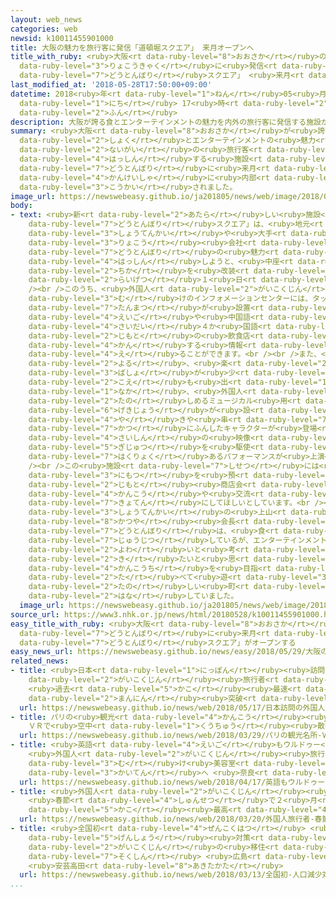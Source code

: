 ```yaml
---
layout: web_news
categories: web
newsid: k10011455901000
title: 大阪の魅力を旅行客に発信「道頓堀スクエア」 来月オープンへ
title_with_ruby: <ruby>大阪<rt data-ruby-level="8">おおさか</rt></ruby>の<ruby>魅力<rt data-ruby-level="7">みりょく</rt></ruby>を<ruby>旅行客<rt
  data-ruby-level="3">りょこうきゃく</rt></ruby>に<ruby>発信<rt data-ruby-level="4">はっしん</rt></ruby>「<ruby>道頓堀<rt
  data-ruby-level="7">どうとんぼり</rt></ruby>スクエア」 <ruby>来月<rt data-ruby-level="2">らいげつ</rt></ruby>オープンへ
last_modified_at: '2018-05-28T17:50:00+09:00'
datetime: 2018<ruby>年<rt data-ruby-level="1">ねん</rt></ruby>05<ruby>月<rt data-ruby-level="1">がつ</rt></ruby>28<ruby>日<rt
  data-ruby-level="1">にち</rt></ruby> 17<ruby>時<rt data-ruby-level="2">じ</rt></ruby>50<ruby>分<rt
  data-ruby-level="2">ふん</rt></ruby>
description: 大阪が誇る食とエンターテインメントの魅力を内外の旅行客に発信する施設が、ミナミの道頓堀に来月オープンすることになり、関係者に内部が公開されました。
summary: <ruby>大阪<rt data-ruby-level="8">おおさか</rt></ruby>が<ruby>誇<rt data-ruby-level="7">ほこ</rt></ruby>る<ruby>食<rt
  data-ruby-level="2">しょく</rt></ruby>とエンターテインメントの<ruby>魅力<rt data-ruby-level="7">みりょく</rt></ruby>を<ruby>内外<rt
  data-ruby-level="2">ないがい</rt></ruby>の<ruby>旅行客<rt data-ruby-level="3">りょこうきゃく</rt></ruby>に<ruby>発信<rt
  data-ruby-level="4">はっしん</rt></ruby>する<ruby>施設<rt data-ruby-level="7">しせつ</rt></ruby>が、ミナミの<ruby>道頓堀<rt
  data-ruby-level="7">どうとんぼり</rt></ruby>に<ruby>来月<rt data-ruby-level="2">らいげつ</rt></ruby>オープンすることになり、<ruby>関係者<rt
  data-ruby-level="4">かんけいしゃ</rt></ruby>に<ruby>内部<rt data-ruby-level="3">ないぶ</rt></ruby>が<ruby>公開<rt
  data-ruby-level="3">こうかい</rt></ruby>されました。
image_url: https://newswebeasy.github.io/ja201805/news/web/image/2018/05/28/K10011455901_1805281853_1805281900_01_02.jpg
body:
- text: <ruby>新<rt data-ruby-level="2">あたら</rt></ruby>しい<ruby>施設<rt data-ruby-level="7">しせつ</rt></ruby>「<ruby>道頓堀<rt
    data-ruby-level="7">どうとんぼり</rt></ruby>スクエア」は、<ruby>地元<rt data-ruby-level="2">じもと</rt></ruby>の<ruby>商店会<rt
    data-ruby-level="3">しょうてんかい</rt></ruby>や<ruby>大手<rt data-ruby-level="1">おおて</rt></ruby><ruby>旅行<rt
    data-ruby-level="3">りょこう</rt></ruby><ruby>会社<rt data-ruby-level="2">がいしゃ</rt></ruby>ＪＴＢなどが<ruby>道頓堀<rt
    data-ruby-level="7">どうとんぼり</rt></ruby>の<ruby>魅力<rt data-ruby-level="7">みりょく</rt></ruby>を<ruby>発信<rt
    data-ruby-level="4">はっしん</rt></ruby>しようと、<ruby>中座<rt data-ruby-level="6">ちゅうざ</rt></ruby>くいだおれビルの<ruby>地下<rt
    data-ruby-level="2">ちか</rt></ruby>を<ruby>改装<rt data-ruby-level="6">かいそう</rt></ruby>して<ruby>来月<rt
    data-ruby-level="2">らいげつ</rt></ruby>１<ruby>日<rt data-ruby-level="1">にち</rt></ruby>にオープンします。<br
    /><br />このうち、<ruby>外国人<rt data-ruby-level="2">がいこくじん</rt></ruby><ruby>旅行者<rt data-ruby-level="3">りょこうしゃ</rt></ruby><ruby>向<rt
    data-ruby-level="3">む</rt></ruby>けのインフォメーションセンターには、タッチパネル<ruby>式<rt data-ruby-level="3">しき</rt></ruby>の<ruby>端末<rt
    data-ruby-level="7">たんまつ</rt></ruby>が<ruby>設置<rt data-ruby-level="5">せっち</rt></ruby>され、<ruby>英語<rt
    data-ruby-level="4">えいご</rt></ruby>や<ruby>中国語<rt data-ruby-level="2">ちゅうごくご</rt></ruby>をはじめ、<ruby>最大<rt
    data-ruby-level="4">さいだい</rt></ruby>４か<ruby>国語<rt data-ruby-level="2">こくご</rt></ruby>で<ruby>地元<rt
    data-ruby-level="2">じもと</rt></ruby>の<ruby>飲食店<rt data-ruby-level="3">いんしょくてん</rt></ruby>などに<ruby>関<rt
    data-ruby-level="4">かん</rt></ruby>する<ruby>情報<rt data-ruby-level="5">じょうほう</rt></ruby>を<ruby>得<rt
    data-ruby-level="4">え</rt></ruby>ることができます。<br /><br />また、<ruby>大阪<rt data-ruby-level="8">おおさか</rt></ruby>には<ruby>夜<rt
    data-ruby-level="2">よる</rt></ruby>、<ruby>楽<rt data-ruby-level="2">たの</rt></ruby>しめる<ruby>場所<rt
    data-ruby-level="3">ばしょ</rt></ruby>が<ruby>少<rt data-ruby-level="2">すく</rt></ruby>ないとの<ruby>声<rt
    data-ruby-level="2">こえ</rt></ruby>も<ruby>出<rt data-ruby-level="1">で</rt></ruby>る<ruby>中<rt
    data-ruby-level="1">なか</rt></ruby>、<ruby>外国人<rt data-ruby-level="2">がいこくじん</rt></ruby>も<ruby>楽<rt
    data-ruby-level="2">たの</rt></ruby>しめるミュージカル<ruby>用<rt data-ruby-level="2">よう</rt></ruby>の<ruby>劇場<rt
    data-ruby-level="6">げきじょう</rt></ruby>が<ruby>設<rt data-ruby-level="5">もう</rt></ruby>けられ、たこ<ruby>焼<rt
    data-ruby-level="4">や</rt></ruby>きや<ruby>串<rt data-ruby-level="7">くし</rt></ruby><ruby>カツ<rt
    data-ruby-level="7">かつ</rt></ruby>にふんしたキャラクターが<ruby>登場<rt data-ruby-level="3">とうじょう</rt></ruby>し、<ruby>最新<rt
    data-ruby-level="4">さいしん</rt></ruby>の<ruby>映像<rt data-ruby-level="6">えいぞう</rt></ruby><ruby>技術<rt
    data-ruby-level="5">ぎじゅつ</rt></ruby>を<ruby>駆使<rt data-ruby-level="7">くし</rt></ruby>した<ruby>迫力<rt
    data-ruby-level="7">はくりょく</rt></ruby>あるパフォーマンスが<ruby>上演<rt data-ruby-level="5">じょうえん</rt></ruby>されます。<br
    /><br />この<ruby>施設<rt data-ruby-level="7">しせつ</rt></ruby>には<ruby>旅行者<rt data-ruby-level="3">りょこうしゃ</rt></ruby>の<ruby>荷物<rt
    data-ruby-level="3">にもつ</rt></ruby>を<ruby>預<rt data-ruby-level="5">あず</rt></ruby>かるコーナーもあり、<ruby>地元<rt
    data-ruby-level="2">じもと</rt></ruby><ruby>商店会<rt data-ruby-level="3">しょうてんかい</rt></ruby>などでは、<ruby>観光<rt
    data-ruby-level="4">かんこう</rt></ruby>や<ruby>交流<rt data-ruby-level="3">こうりゅう</rt></ruby>の<ruby>拠点<rt
    data-ruby-level="7">きょてん</rt></ruby>にしてほしいとしています。<br /><br /><ruby>道頓堀<rt data-ruby-level="7">どうとんぼり</rt></ruby><ruby>商店会<rt
    data-ruby-level="3">しょうてんかい</rt></ruby>の<ruby>上山<rt data-ruby-level="1">かみやま</rt></ruby><ruby>勝也<rt
    data-ruby-level="8">かつや</rt></ruby><ruby>会長<rt data-ruby-level="2">かいちょう</rt></ruby>は「<ruby>道頓堀<rt
    data-ruby-level="7">どうとんぼり</rt></ruby>は、<ruby>食<rt data-ruby-level="2">しょく</rt></ruby>のコンテンツは<ruby>充実<rt
    data-ruby-level="7">じゅうじつ</rt></ruby>しているが、エンターテインメントの<ruby>要素<rt data-ruby-level="5">ようそ</rt></ruby>が<ruby>弱<rt
    data-ruby-level="2">よわ</rt></ruby>いと<ruby>考<rt data-ruby-level="2">かんが</rt></ruby>えています。また<ruby>来<rt
    data-ruby-level="2">き</rt></ruby>たいと<ruby>思<rt data-ruby-level="2">おも</rt></ruby>ってもらえる<ruby>観光地<rt
    data-ruby-level="4">かんこうち</rt></ruby>を<ruby>目指<rt data-ruby-level="3">めざ</rt></ruby>して、<ruby>食<rt
    data-ruby-level="2">た</rt></ruby>べて<ruby>遊<rt data-ruby-level="3">あそ</rt></ruby>んで<ruby>楽<rt
    data-ruby-level="2">たの</rt></ruby>しい<ruby>町<rt data-ruby-level="1">まち</rt></ruby>にしていきたい」と<ruby>話<rt
    data-ruby-level="2">はな</rt></ruby>していました。
  image_url: https://newswebeasy.github.io/ja201805/news/web/image/2018/05/28/K10011455901_1805281853_1805281901_01_03.jpg
source_url: https://www3.nhk.or.jp/news/html/20180528/k10011455901000.html
easy_title_with_ruby: <ruby>大阪<rt data-ruby-level="8">おおさか</rt></ruby>の<ruby>道頓堀<rt
  data-ruby-level="7">どうとんぼり</rt></ruby>に<ruby>来月<rt data-ruby-level="2">らいげつ</rt></ruby>「<ruby>道頓堀<rt
  data-ruby-level="7">どうとんぼり</rt></ruby>スクエア」がオープンする
easy_news_url: https://newswebeasy.github.io/news/easy/2018/05/29/大阪の道頓堀に来月道頓堀スクエアがオープンする
related_news:
- title: <ruby>日本<rt data-ruby-level="1">にっぽん</rt></ruby><ruby>訪問<rt data-ruby-level="6">ほうもん</rt></ruby>の<ruby>外国人<rt
    data-ruby-level="2">がいこくじん</rt></ruby><ruby>旅行者<rt data-ruby-level="3">りょこうしゃ</rt></ruby>
    <ruby>過去<rt data-ruby-level="5">かこ</rt></ruby><ruby>最速<rt data-ruby-level="4">さいそく</rt></ruby>で1000<ruby>万人<rt
    data-ruby-level="2">まんにん</rt></ruby><ruby>突破<rt data-ruby-level="7">とっぱ</rt></ruby>
  url: https://newswebeasy.github.io/news/web/2018/05/17/日本訪問の外国人旅行者-過去最速で1000万人突破
- title: パリの<ruby>観光<rt data-ruby-level="4">かんこう</rt></ruby><ruby>名所<rt data-ruby-level="3">めいしょ</rt></ruby>
    ＶＲで<ruby>空中<rt data-ruby-level="1">くうちゅう</rt></ruby><ruby>散歩<rt data-ruby-level="4">さんぽ</rt></ruby>
  url: https://newswebeasy.github.io/news/web/2018/03/29/パリの観光名所-VRで空中散歩
- title: <ruby>英語<rt data-ruby-level="4">えいご</rt></ruby>もウルドゥー<ruby>語<rt data-ruby-level="2">ご</rt></ruby>も
    <ruby>外国人<rt data-ruby-level="2">がいこくじん</rt></ruby><ruby>旅行客<rt data-ruby-level="3">りょこうきゃく</rt></ruby><ruby>向<rt
    data-ruby-level="3">む</rt></ruby>け<ruby>美容室<rt data-ruby-level="5">びようしつ</rt></ruby><ruby>開店<rt
    data-ruby-level="3">かいてん</rt></ruby>へ <ruby>奈良<rt data-ruby-level="8">なら</rt></ruby>
  url: https://newswebeasy.github.io/news/web/2018/04/17/英語もウルドゥー語も-外国人旅行客向け美容室開店へ-奈良
- title: <ruby>外国人<rt data-ruby-level="2">がいこくじん</rt></ruby><ruby>旅行者<rt data-ruby-level="3">りょこうしゃ</rt></ruby>
    <ruby>春節<rt data-ruby-level="4">しゅんせつ</rt></ruby>で２<ruby>月<rt data-ruby-level="1">がつ</rt></ruby>としては<ruby>過去<rt
    data-ruby-level="5">かこ</rt></ruby><ruby>最高<rt data-ruby-level="4">さいこう</rt></ruby>に
  url: https://newswebeasy.github.io/news/web/2018/03/20/外国人旅行者-春節で2月としては過去最高に
- title: <ruby>全国初<rt data-ruby-level="4">ぜんこくはつ</rt></ruby> <ruby>人口<rt data-ruby-level="1">じんこう</rt></ruby><ruby>減少<rt
    data-ruby-level="5">げんしょう</rt></ruby><ruby>対策<rt data-ruby-level="6">たいさく</rt></ruby>に<ruby>外国人<rt
    data-ruby-level="2">がいこくじん</rt></ruby>の<ruby>移住<rt data-ruby-level="5">いじゅう</rt></ruby>を<ruby>促進<rt
    data-ruby-level="7">そくしん</rt></ruby> <ruby>広島<rt data-ruby-level="3">ひろしま</rt></ruby>
    <ruby>安芸高田<rt data-ruby-level="8">あきたかた</rt></ruby>
  url: https://newswebeasy.github.io/news/web/2018/03/13/全国初-人口減少対策に外国人の移住を促進-広島-安芸高田
...
```

